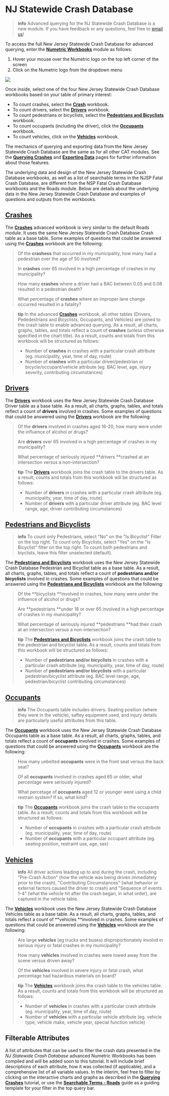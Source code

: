 # NJ Statewide Crash Database

> **info** Advanced querying for the NJ Statewide Crash Database is a new module. If you have feedback or any questions, feel free to [email us](mailto:thomas.hillman@rutgers.edu)!

To access the full New Jersey Statewide Crash Database for advanced querying, enter the [**Numetric Workbooks**](https://cloud.numetric.com/workbooks#/) module as follows:

1. Hover your mouse over the Numetric logo on the top left corner of the screen
2. Click on the Numetric logo from the dropdown menu

![](/assets/workbooks.gif)

Once inside, select one of the four New Jersey Statewide Crash Database workbooks based on your table of primary interest:

* To count crashes, select the [**Crash**](https://cloud.numetric.com/workbooks#/report2/8347e243-e9c9-4966-89f8-6b7c8c4376bb) workbook.
* To count drivers, select the [**Drivers**](https://cloud.numetric.com/workbooks#/report2/e282abec-0ae5-44f0-9db1-52649f5369b8) workbook.
* To count pedestrians or bicyclists, select the [**Pedestrians and Bicyclists**](https://cloud.numetric.com/workbooks#/report2/fd57b9e7-3b55-42bc-98b3-2a3547c9f55f) workbook.
* To count occupants \(including the driver\), click the [**Occupants**](https://cloud.numetric.com/workbooks#/report2/858d5c38-9959-4bc5-bdcd-905f342f85dd) workbook. 
* To count vehicles, click on the [**Vehicles**](https://cloud.numetric.com/workbooks#/report2/66b8b15e-f226-42ff-bcbc-550ab1b661db) workbook. 

The mechanics of querying and exporting data from the New Jersey Statewide Crash Database are the same as for all other CAT modules. See the [**Querying Crashes**](../chapter1/filtering-crashes.md) and [**Exporting Data**](../chapter1/exporting-data.md) pages for further information about those features.

The underlying data and design of the New Jersey Statewide Crash Database workbooks, as well as a list of searchable terms in the NJSP Fatal Crash Database, are different from the NSP Fatal Crash Database workbooks and the Roads module. Below are details about the underlying data in the New Jersey Statewide Crash Database and examples of questions and outputs from the workbooks.

## [**Crashes**](https://cloud.numetric.com/workbooks#/report2/8347e243-e9c9-4966-89f8-6b7c8c4376bb)

The [**Crashes**](https://cloud.numetric.com/workbooks#/report2/8347e243-e9c9-4966-89f8-6b7c8c4376bb) advanced workbook is very similar to the default Roads module. It uses the same New Jersey Statewide Crash Database Crash table as a base table. Some examples of questions that could be answered using the [**Crashes**](https://cloud.numetric.com/workbooks#/report2/8347e243-e9c9-4966-89f8-6b7c8c4376bb) workbook are the following:

> Of the **crashess** that occurred in my municipality, how many had a pedestrian over the age of 50 involved?
>
> In **crashes** over 65 involved in a high percentage of crashes in my municipality?
>
> How many **crashes** where a driver had a BAC between 0.05 and 0.08 resulted in a pedestrian death?
>
> What percentage of **crashes** where an improper lane change occurred resulted in a fatality?

<!-- -->
>**tip** In the advanced [**Crashes**](https://cloud.numetric.com/workbooks#/report2/8347e243-e9c9-4966-89f8-6b7c8c4376bb) workbook, all other tables (Drivers, Pededestrians and Bicyclists, Occupants, and Vehicles) are joined to the crash table to enable advanced querying.  As a result, all charts, graphs, tables, and totals reflect a count of **crashes** (unless otherwise specified in the chart title). As a result, counts and totals from this workbook will be structured as follows:
>
> * Number of **crashes** in crashes with a particular crash attribute (eg. municipality, year, time of day, route\)
> * Number of **crashes** with a particular driver/pedestrian or bicycle/occupant/vehicle attribute \(eg. BAC level, age, injury severity, contributing circumstances\)

## [Drivers](https://cloud.numetric.com/workbooks#/report2/e282abec-0ae5-44f0-9db1-52649f5369b8)

The [**Drivers**](https://cloud.numetric.com/workbooks#/report2/e282abec-0ae5-44f0-9db1-52649f5369b8) workbook uses the New Jersey Statewide Crash Database Driver table as a base table. As a result, all charts, graphs, tables, and totals reflect a count of **drivers** involved in crashes. Some examples of questions that could be answered using the [**Drivers**](https://cloud.numetric.com/workbooks#/report2/e282abec-0ae5-44f0-9db1-52649f5369b8) workbook are the following:

> Of the **drivers** involved in crashes aged 16-20, how many were under the influence of alcohol or drugs?
>
> Are **drivers** over 65 involved in a high percentage of crashes in my municipality?
>
> What percentage of seriously injured **drivers **crashed at an intersection versus a non-intersection?

<!-- -->
> **tip** The [**Drivers**](https://cloud.numetric.com/workbooks#/report2/e282abec-0ae5-44f0-9db1-52649f5369b8) workbook joins the crash table to the drivers table. As a result, counts and totals from this workbook will be structured as follows:
>
> * Number of **drivers** in crashes with a particular crash attribute (eg. municipality, year, time of day, route\)
> * Number of **drivers** with a particular driver attribute (eg. BAC level range, age, driver contributing circumstances\)

## [**Pedestrians and Bicyclists**](https://cloud.numetric.com/workbooks#/report2/fd57b9e7-3b55-42bc-98b3-2a3547c9f55f)

> **info** 
>To count only Pedestrians, select "No" on the "Is Bicyclist" Filter on the top right. To count only Bicyclists, select "Yes" on the "Is Bicyclist" filter on the top right. To count both pedestrians and biyclists, leave this filter unselected (default).

The [**Pedestrians and Bicyclists**](https://cloud.numetric.com/workbooks#/report2/fd57b9e7-3b55-42bc-98b3-2a3547c9f55f) workbook uses the New Jersey Statewide Crash Database Pedestrian and Bicyclist table as a base table. As a result, all charts, graphs, tables, and totals reflect a count of **pedestrians and/or bicyclists** involved in crashes. Some examples of questions that could be answered using the [**Pedestrians and Bicyclists**](https://cloud.numetric.com/workbooks#/report2/fd57b9e7-3b55-42bc-98b3-2a3547c9f55f) workbook are the following:

> Of the **bicyclists **involved in crashes, how many were under the influence of alcohol or drugs?
>
> Are **pedestrians **under 18 or over 65 involved in a high percentage of crashes in my municipality?
>
> What percentage of seriously injured **pedestrians **had their crash at an intersection versus a non-intersection?

<!-- -->
> **tip** The [**Pedestrians and Bicyclists**](https://cloud.numetric.com/workbooks#/report2/fd57b9e7-3b55-42bc-98b3-2a3547c9f55f) workbook joins the crash table to the pedestrian and bicyclist table. As a result, counts and totals from this workbook will be structured as follows:
>
> * Number of **pedestrians and/or bicyclists** in crashes with a particular crash attribute \(eg. municipality, year, time of day, route\)
> * Number of **pedestrians and/or bicyclists** with a particular pedestrian/bicyclist attribute \(eg. BAC level range, age, pedestrian/bicyclist contributing circumstances\)

## [**Occupants**](https://cloud.numetric.com/workbooks#/report2/858d5c38-9959-4bc5-bdcd-905f342f85dd)

> **info** 
>The Occupants table includes drivers. Seating position (where they were in the vehicle), saftey equipment used, and injury details are particularly useful attributes from this table.

The [**Occupants**](https://cloud.numetric.com/workbooks#/report2/858d5c38-9959-4bc5-bdcd-905f342f85dd) workbook uses the New Jersey Statewide Crash Database Occupants table as a base table. As a result, all charts, graphs, tables, and totals reflect a count of **occupants** involved in crashes. Some examples of questions that could be answered using the [**Occupants**](https://cloud.numetric.com/workbooks#/report2/858d5c38-9959-4bc5-bdcd-905f342f85dd) workbook are the following:

> How many unbelted **occupants** were in the front seat versus the back seat?
>
> Of all **occupants** involved in crashes aged 65 or older, what percentage were seriously injured?
>
> What percetage of **occupants** aged 12 or younger were using a child restrain system? If so, what kind?

<!-- -->
>**tip** The [**Occupants**](https://cloud.numetric.com/workbooks#/report2/858d5c38-9959-4bc5-bdcd-905f342f85dd) workbook joins the crash table to the occupants table. As a result, counts and totals from this workbook will be structured as follows:
>
>* Number of **occupants** in crashes with a particular crash attribute \(eg. municipality, year, time of day, route\)
>* Number of **occupants** with a particular occupant attribute \(eg. seating position, restraint use, age, sex\)

## [**Vehicles**](https://cloud.numetric.com/workbooks#/report2/66b8b15e-f226-42ff-bcbc-550ab1b661db)


> **info** 
>All driver actions leading up to and during the crash, including "Pre-Crash Action" (how the vehicle was being driven immediately prior to the crash), "Contributing Circumstances" (what behavior or external factors caused the driver to crash) and "Sequence of events 1-4" (what the vehicle hit after the crash began, in what order), are captured in the vehicle table.

The [**Vehicles**](https://cloud.numetric.com/workbooks#/report2/66b8b15e-f226-42ff-bcbc-550ab1b661db) workbook uses the New Jersey Statewide Crash Database Vehicles table as a base table. As a result, all charts, graphs, tables, and totals reflect a count of **vehicles **involved in crashes. Some examples of questions that could be answered using the [**Vehicles**](https://cloud.numetric.com/workbooks#/report2/66b8b15e-f226-42ff-bcbc-550ab1b661db) workbook are the following:

> Are large **vehicles** \(eg trucks and buses\) disproportionately involvd in serious injury or fatal crashes in my municipality?
>
> How many **vehicles** involved in crashes were towed away from the scene versus driven away?
>
> Of the **vehicles** involved in severe injury or fatal crash, what percentage had hazardous materials on board?

<!-- -->
>**tip** The [**Vehicles**](https://cloud.numetric.com/workbooks#/report2/66b8b15e-f226-42ff-bcbc-550ab1b661db) workbook joins the crash table to the vehicles table. As a result, counts and totals from this workbook will be structured as follows:
>
>* Number of **vehicles** in crashes with a particular crash attribute \(eg. municipality, year, time of day, route\)
>* Number of **vehicles** with a particular vehicle attribute \(eg. vehicle type, vehicle make, vehicle year, special function vehicle\)

## Filterable Attributes

A list of attributes that can be used to filter the crash data presented in the _NJ Statewide Crash Database_ advanced Numetric Workbooks has been compiled and will be added soon to this tutorial. It will include brief descriptions of each attribute, how it was collected \(if applicable\), and a comprehensive list of all variable values. In the interim, feel free to filter by clicking on the interactive charts and graphs as described in the [**Querying Crashes**](../chapter1/filtering-crashes.md) tutorial, or use the [**Searchable Terms - Roads**](../chapter1/searchable-terms.md) guide as a guiding template for your filter in the top query bar.

